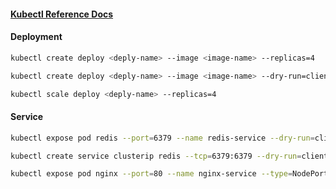 #### [Kubectl Reference Docs](https://kubernetes.io/docs/reference/generated/kubectl/kubectl-commands)

#### Deployment

```bash
kubectl create deploy <deply-name> --image <image-name> --replicas=4
```

```bash
kubectl create deploy <deply-name> --image <image-name> --dry-run=client -o yaml > deploy.yaml
```

```bash
kubectl scale deploy <deply-name> --replicas=4
```

#### Service

```bash
kubectl expose pod redis --port=6379 --name redis-service --dry-run=client -o yaml
```

```bash
kubectl create service clusterip redis --tcp=6379:6379 --dry-run=client -o yaml
```

```bash
kubectl expose pod nginx --port=80 --name nginx-service --type=NodePort --dry-run=client -o yaml
```
